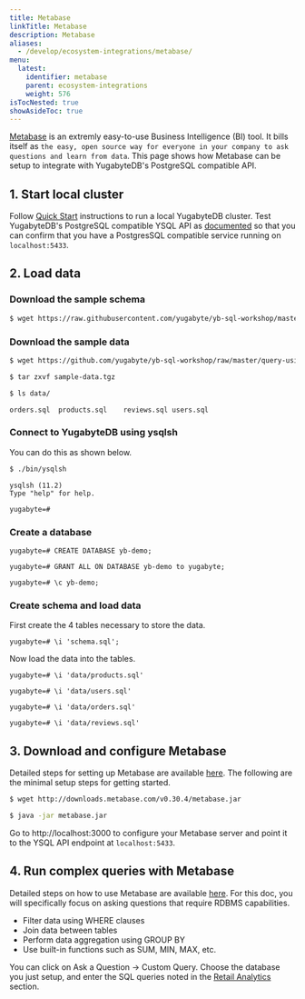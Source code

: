 ```yaml
---
title: Metabase
linkTitle: Metabase
description: Metabase
aliases:
  - /develop/ecosystem-integrations/metabase/
menu:
  latest:
    identifier: metabase
    parent: ecosystem-integrations
    weight: 576
isTocNested: true
showAsideToc: true
---
```


[Metabase](https://www.metabase.com/) is an extremly easy-to-use Business Intelligence (BI) tool. It bills itself as `the easy, open source way for everyone in your company to ask questions and learn from data`. This page shows how Metabase can be setup to integrate with YugabyteDB's PostgreSQL compatible API.

## 1. Start local cluster

Follow [Quick Start](../../../quick-start/) instructions to run a local YugabyteDB cluster. Test YugabyteDB's PostgreSQL compatible YSQL API as [documented](../../../quick-start/test-postgresql/) so that you can confirm that you have a PostgresSQL compatible service running on `localhost:5433`. 

## 2. Load data

### Download the sample schema

```sh
$ wget https://raw.githubusercontent.com/yugabyte/yb-sql-workshop/master/query-using-bi-tools/schema.sql
```

### Download the sample data

```sh
$ wget https://github.com/yugabyte/yb-sql-workshop/raw/master/query-using-bi-tools/sample-data.tgz
```

```sh
$ tar zxvf sample-data.tgz
```

```sh
$ ls data/
```

```
orders.sql	products.sql	reviews.sql	users.sql
```

### Connect to YugabyteDB using ysqlsh

You can do this as shown below.

```sh
$ ./bin/ysqlsh
```

```
ysqlsh (11.2)
Type "help" for help.

yugabyte=#
```

### Create a database

```plpgsql
yugabyte=# CREATE DATABASE yb-demo;
```

```plpgsql
yugabyte=# GRANT ALL ON DATABASE yb-demo to yugabyte;
```

```plpgsql
yugabyte=# \c yb-demo;
```

### Create schema and load data

First create the 4 tables necessary to store the data.

```plpgsql
yugabyte=# \i 'schema.sql';
```

Now load the data into the tables.

```plpgsql
yugabyte=# \i 'data/products.sql'
```

```plpgsql
yugabyte=# \i 'data/users.sql'
```

```plpgsql
yugabyte=# \i 'data/orders.sql'
```

```plpgsql
yugabyte=# \i 'data/reviews.sql'
```

## 3. Download and configure Metabase

Detailed steps for setting up Metabase are available [here](https://www.metabase.com/docs/latest/setting-up-metabase.html). The following are the minimal setup steps for getting started.

```sh
$ wget http://downloads.metabase.com/v0.30.4/metabase.jar
```

```sh
$ java -jar metabase.jar
```

Go to http://localhost:3000 to configure your Metabase server and point it to the YSQL API endpoint at `localhost:5433`.

## 4. Run complex queries with Metabase

Detailed steps on how to use Metabase are available [here](https://www.metabase.com/docs/latest/getting-started.html). For this doc, you will specifically focus on asking questions that require RDBMS capabilities.

- Filter data using WHERE clauses
- Join data between tables
- Perform data aggregation using GROUP BY
- Use built-in functions such as SUM, MIN, MAX, etc.

You can click on Ask a Question -> Custom Query. Choose the database you just setup, and enter the SQL queries noted in the [Retail Analytics](../../realworld-apps/retail-analytics/) section.
